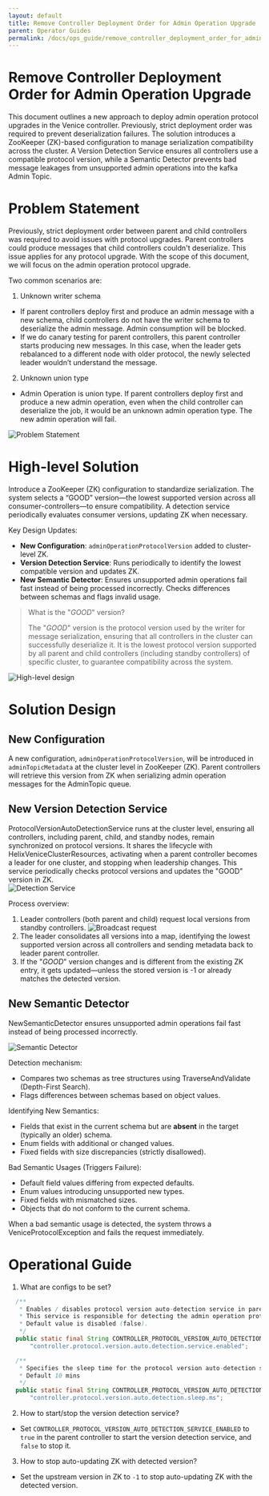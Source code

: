 ```yaml
---
layout: default
title: Remove Controller Deployment Order for Admin Operation Upgrade
parent: Operator Guides
permalink: /docs/ops_guide/remove_controller_deployment_order_for_admin_operation_upgrade
---
```


# Remove Controller Deployment Order for Admin Operation Upgrade
This document outlines a new approach to deploy admin operation protocol upgrades in the Venice controller.
Previously, strict deployment order was required to prevent deserialization failures.
The solution introduces a ZooKeeper (ZK)-based configuration to manage serialization compatibility across the cluster.
A Version Detection Service ensures all controllers use a compatible protocol version, while a Semantic Detector prevents bad message leakages from unsupported admin operations into the kafka Admin Topic.

# Problem Statement
Previously, strict deployment order between parent and child controllers was required to avoid issues with protocol upgrades. 
Parent controllers could produce messages that child controllers couldn't deserialize. This issue applies for any protocol upgrade.
With the scope of this document, we will focus on the admin operation protocol upgrade.

Two common scenarios are:
1. Unknown writer schema
- If parent controllers deploy first and produce an admin message with a new schema, child controllers do not have the writer schema to deserialize the admin message. Admin consumption will be blocked.
- If we do canary testing for parent controllers, this parent controller starts producing new messages. In this case, when the leader gets rebalanced to a different node with older protocol, the newly selected leader wouldn’t understand the message.
2. Unknown union type
- Admin Operation is union type. If parent controllers deploy first and produce a new admin operation, even when the child controller can deserialize the job, it would be an unknown admin operation type. The new admin operation will fail.

![Problem Statement](../assets/images/ops_guide/remove_deployment_order/problem.svg)

# High-level Solution
Introduce a ZooKeeper (ZK) configuration to standardize serialization. The system selects a “GOOD” version—the lowest supported version across all consumer-controllers—to ensure compatibility. 
A detection service periodically evaluates consumer versions, updating ZK when necessary.

Key Design Updates:

- **New Configuration**: `adminOperationProtocolVersion` added to cluster-level ZK.
- **Version Detection Service**: Runs periodically to identify the lowest compatible version and updates ZK.
- **New Semantic Detector**: Ensures unsupported admin operations fail fast instead of being processed incorrectly. Checks differences between schemas and flags invalid usage.

> What is the "_GOOD_" version?
>
> The "_GOOD_" version is the protocol version used by the writer for message serialization, ensuring that all controllers in the cluster can successfully deserialize it.
> It is the lowest protocol version supported by all parent and child controllers (including standby controllers) of specific cluster, to guarantee compatibility across the system.


![High-level design](../assets/images/ops_guide/remove_deployment_order/overall_design.svg)

# Solution Design
## New Configuration
A new configuration, `adminOperationProtocolVersion`, will be introduced in `adminTopicMetadata` at the cluster level in ZooKeeper (ZK).
Parent controllers will retrieve this version from ZK when serializing admin operation messages for the AdminTopic queue.

## New Version Detection Service
ProtocolVersionAutoDetectionService runs at the cluster level, ensuring all controllers, including parent, child, and standby nodes, remain synchronized on protocol versions.
It shares the lifecycle with HelixVeniceClusterResources, activating when a parent controller becomes a leader for one cluster, and stopping when leadership changes. 
This service periodically checks protocol versions and updates the "GOOD" version in ZK.
<img src="../assets/images/ops_guide/remove_deployment_order/service.svg" alt="Detection Service" style="display: block; margin: 0 auto"/>


Process overview:
1. Leader controllers (both parent and child) request local versions from standby controllers.
   ![Broadcast request](../assets/images/ops_guide/remove_deployment_order/broadcast.svg)
2. The leader consolidates all versions into a map, identifying the lowest supported version across all controllers and sending metadata back to leader parent controller.
3. If the "_GOOD_" version changes and is different from the existing ZK entry, it gets updated—unless the stored version is -1 or already matches the detected version.


## New Semantic Detector
NewSemanticDetector ensures unsupported admin operations fail fast instead of being processed incorrectly.

![Semantic Detector](../assets/images/ops_guide/remove_deployment_order/semantic_check.svg)

Detection mechanism:
- Compares two schemas as tree structures using TraverseAndValidate (Depth-First Search).
- Flags differences between schemas based on object values.

Identifying New Semantics:
- Fields that exist in the current schema but are **absent** in the target (typically an older) schema.
- Enum fields with additional or changed values.
- Fixed fields with size discrepancies (strictly disallowed).

Bad Semantic Usages (Triggers Failure):
- Default field values differing from expected defaults.
- Enum values introducing unsupported new types.
- Fixed fields with mismatched sizes.
- Objects that do not conform to the current schema.

When a bad semantic usage is detected, the system throws a VeniceProtocolException and fails the request immediately.

# Operational Guide
1. What are configs to be set?

```java
  /**
   * Enables / disables protocol version auto-detection service in parent controller.
   * This service is responsible for detecting the admin operation protocol version to serialize message
   * Default value is disabled (false).
   */
  public static final String CONTROLLER_PROTOCOL_VERSION_AUTO_DETECTION_SERVICE_ENABLED =
      "controller.protocol.version.auto.detection.service.enabled";

  /**
   * Specifies the sleep time for the protocol version auto-detection service between each detection attempt.
   * Default 10 mins
   */
  public static final String CONTROLLER_PROTOCOL_VERSION_AUTO_DETECTION_SLEEP_MS =
      "controller.protocol.version.auto.detection.sleep.ms";
```

2. How to start/stop the version detection service?
- Set `CONTROLLER_PROTOCOL_VERSION_AUTO_DETECTION_SERVICE_ENABLED` to `true` in the parent controller to start the version detection service, 
and `false` to stop it.

3. How to stop auto-updating ZK with detected version?
- Set the upstream version in ZK to `-1` to stop auto-updating ZK with the detected version.